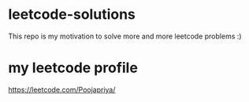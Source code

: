 # leetcode-solutions
This repo is my motivation to solve more and more leetcode problems :)

# my leetcode profile
https://leetcode.com/Poojapriya/
